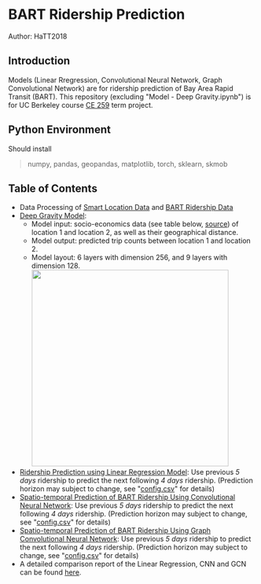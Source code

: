 # BART Ridership Prediction
Author: HaTT2018
## Introduction
Models (Linear Rregression, Convolutional Neural Network, Graph Convolutional Network) are for ridership prediction of Bay Area Rapid Transit (BART). This repository (excluding "Model - Deep Gravity.ipynb") is for UC Berkeley course [CE 259](https://classes.berkeley.edu/content/2022-spring-civeng-259-001-lec-001) term project.

## Python Environment
Should install 
  > numpy, pandas, geopandas, matplotlib, torch, sklearn, skmob

## Table of Contents
- Data Processing of [Smart Location Data](./Data%20-%20SLD.ipynb) and [BART Ridership Data](./Data%20-%20bart_data.py)
- [Deep Gravity Model](./Model%20-%20Deep%20Gravity.ipynb):
  - Model input: socio-economics data (see table below, [source](https://www.epa.gov/sites/default/files/2021-06/documents/epa_sld_3.0_technicaldocumentationuserguide_may2021.pdf)) of location 1 and location 2, as well as their geographical distance.
  - Model output: predicted trip counts between location 1 and location 2.
  - Model layout: 6 layers with dimension 256, and 9 layers with dimension 128.
    <img src="./imgs/features.png" width="400">
- [Ridership Prediction using Linear Regression Model](./Model%20-%20Linear.ipynb): Use previous *5 days* ridership to predict the next following *4 days* ridership. (Prediction horizon may subject to change, see "[config.csv](./config.csv)" for details)
- [Spatio-temporal Prediction of BART Ridership Using Convolutional Neural Network](./Model%20-%20Conv.ipynb): Use previous *5 days* ridership to predict the next following *4 days* ridership. (Prediction horizon may subject to change, see "[config.csv](./config.csv)" for details)
- [Spatio-temporal Prediction of BART Ridership Using Graph Convolutional Neural Network](./Model%20-%20ConvGraph%202.ipynb): Use previous *5 days* ridership to predict the next following *4 days* ridership. (Prediction horizon may subject to change, see "[config.csv](./config.csv)" for details)
- A detailed comparison report of the Linear Regression, CNN and GCN can be found [here](./reports/Report.pdf).
